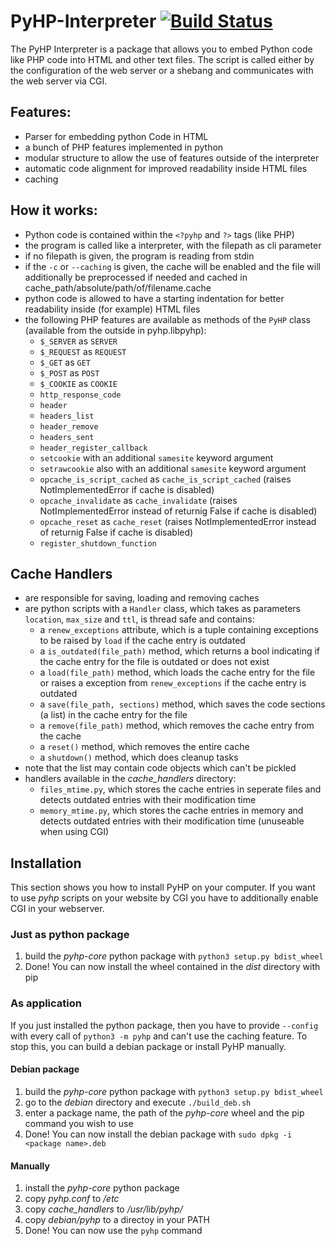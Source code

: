 # PyHP-Interpreter  [![Build Status](https://travis-ci.org/Deric-W/PyHP.svg?branch=master)](https://travis-ci.org/Deric-W/PyHP)

The PyHP Interpreter is a package that allows you to embed Python code like PHP code into HTML and other text files.
The script is called either by the configuration of the web server or a shebang and communicates with the web server via CGI.

## Features:

  - Parser for embedding python Code in HTML
  - a bunch of PHP features implemented in python
  - modular structure to allow the use of features outside of the interpreter
  - automatic code alignment for improved readability inside HTML files
  - caching
  
## How it works:

 - Python code is contained within the `<?pyhp` and `?>` tags (like PHP)
 - the program is called like a interpreter, with the filepath as cli parameter
 - if no filepath is given, the program is reading from stdin
 - if the `-c` or `--caching` is given, the cache will be enabled and the file will additionally be preprocessed if needed 
   and cached in cache_path/absolute/path/of/filename.cache
 - python code is allowed to have a starting indentation for better readability inside (for example) HTML files
 - the following PHP features are available as methods of the `PyHP` class (available from the outside in pyhp.libpyhp):
     - `$_SERVER` as `SERVER`
     - `$_REQUEST` as `REQUEST`
     - `$_GET` as `GET`
     - `$_POST` as `POST`
     - `$_COOKIE` as `COOKIE`
     - `http_response_code`
     - `header`
     - `headers_list`
     - `header_remove`
     - `headers_sent`
     - `header_register_callback`
     - `setcookie` with an additional `samesite` keyword argument
     - `setrawcookie` also with an additional `samesite` keyword argument
     - `opcache_is_script_cached` as `cache_is_script_cached` (raises NotImplementedError if cache is disabled)
     - `opcache_invalidate` as `cache_invalidate` (raises NotImplementedError instead of returnig False if cache is disabled)
     - `opcache_reset` as `cache_reset` (raises NotImplementedError instead of returnig False if cache is disabled)
     - `register_shutdown_function`
     
  
  ## Cache Handlers
  
 - are responsible for saving, loading and removing caches
 - are python scripts with a `Handler` class, which takes as parameters `location`, `max_size` and `ttl`, is thread safe and contains:
     - a `renew_exceptions` attribute, which is a tuple containing exceptions to be raised by `load` if the cache entry is outdated
     - a `is_outdated(file_path)` method, which returns a bool indicating if the cache entry for the file is outdated or does not exist
     - a `load(file_path)` method, which loads the cache entry for the file or raises a exception from `renew_exceptions` if the cache entry is outdated
     - a `save(file_path, sections)` method, which saves the code sections (a list) in the cache entry for the file
     - a `remove(file_path)` method, which removes the cache entry from the cache
     - a `reset()` method, which removes the entire cache
     - a `shutdown()` method, which does cleanup tasks
 - note that the list may contain code objects which can't be pickled
 - handlers available in the *cache_handlers* directory:
     - `files_mtime.py`, which stores the cache entries in seperate files and detects outdated entries with their modification time
     - `memory_mtime.py`, which stores the cache entries in memory and  detects outdated entries with their modification time (unuseable when using CGI)
   
  ## Installation
  
  This section shows you how to install PyHP on your computer.
  If you want to use *pyhp* scripts on your website by CGI you have to additionally enable CGI in your webserver.
  
  ### Just as python package
  1. build the *pyhp-core* python package with `python3 setup.py bdist_wheel`
  2. Done! You can now install the wheel contained in the *dist* directory with pip
  
  ### As application
  If you just installed the python package, then you have to provide `--config` with every call of `python3 -m pyhp`
  and can't use the caching feature.
  To stop this, you can build a debian package or install PyHP manually.
  
  #### Debian package
  1. build the *pyhp-core* python package with `python3 setup.py bdist_wheel`
  2. go to the *debian* directory and execute `./build_deb.sh`
  3. enter a package name, the path of the *pyhp-core* wheel and the pip command you wish to use
  4. Done! You can now install the debian package with `sudo dpkg -i <package name>.deb`
  
  #### Manually
  1. install the *pyhp-core* python package
  2. copy *pyhp.conf* to */etc*
  3. copy *cache_handlers* to */usr/lib/pyhp/*
  4. copy *debian/pyhp* to a directoy in your PATH
  5. Done! You can now use the `pyhp` command

